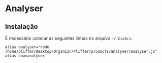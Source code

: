 # Analyser

## Instalação

É necessário colocar as seguintes linhas no arquivo `~/.bashrc`:

```
alias analyser="node /home/pliffer/Desktop/Organizr/Pliffer/products/analyser/analyser.js"
alias ana=analyser
```
